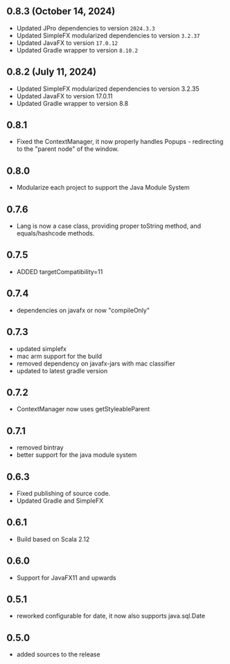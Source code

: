 ## 0.8.3 (October 14, 2024)
- Updated JPro dependencies to version `2024.3.3`
- Updated SimpleFX modularized dependencies to version `3.2.37`
- Updated JavaFX to version `17.0.12`
- Updated Gradle wrapper to version `8.10.2`

## 0.8.2 (July 11, 2024)
- Updated SimpleFX modularized dependencies to version 3.2.35
- Updated JavaFX to version 17.0.11
- Updated Gradle wrapper to version 8.8

## 0.8.1
- Fixed the ContextManager, it now properly handles Popups - redirecting to the "parent node" of the window.

## 0.8.0
- Modularize each project to support the Java Module System

## 0.7.6
- Lang is now a case class, providing proper toString method, and equals/hashcode methods.

## 0.7.5
- ADDED targetCompatibility=11

## 0.7.4
- dependencies on javafx or now "compileOnly"

## 0.7.3
- updated simplefx
- mac arm support for the build
- removed dependency on javafx-jars with mac classifier
- updated to latest gradle version

## 0.7.2
- ContextManager now uses getStyleableParent

## 0.7.1
- removed bintray
- better support for the java module system

## 0.6.3
- Fixed publishing of source code.
- Updated Gradle and SimpleFX

## 0.6.1
- Build based on Scala 2.12

## 0.6.0
- Support for JavaFX11 and upwards

## 0.5.1
- reworked configurable for date, it now also supports java.sql.Date

## 0.5.0
- added sources to the release 
